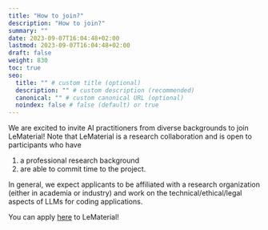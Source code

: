 ```yaml
---
title: "How to join?"
description: "How to join?"
summary: ""
date: 2023-09-07T16:04:48+02:00
lastmod: 2023-09-07T16:04:48+02:00
draft: false
weight: 830
toc: true
seo:
  title: "" # custom title (optional)
  description: "" # custom description (recommended)
  canonical: "" # custom canonical URL (optional)
  noindex: false # false (default) or true
---
```


We are excited to invite AI practitioners from diverse backgrounds to join LeMaterial! Note that LeMaterial is a research collaboration and is open to participants who have

1. a professional research background
2. are able to commit time to the project.

In general, we expect applicants to be affiliated with a research organization (either in academia or industry) and work on the technical/ethical/legal aspects of LLMs for coding applications.

You can apply [here](https://forms.gle/KvZLmo12Ps7252gi9) to LeMaterial!
